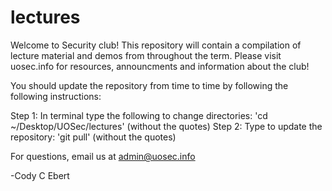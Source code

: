 # lectures
Welcome to Security club! This repository will contain a compilation of lecture material and demos from throughout the term. Please visit uosec.info for resources, announcments and information about the club!

You should update the repository from time to time by following the following instructions:

Step 1: In terminal type the following to change directories: 'cd ~/Desktop/UOSec/lectures' (without the quotes)
Step 2: Type to update the repository: 'git pull' (without the quotes) 

For questions, email us at admin@uosec.info

-Cody C Ebert
